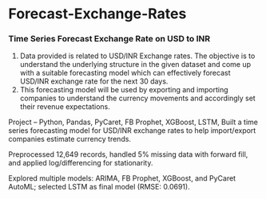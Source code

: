 # Forecast-Exchange-Rates
### Time Series Forecast Exchange Rate on USD to INR 
1. Data provided is related to USD/INR Exchange rates. The objective is to understand the underlying
structure in the given dataset and come up with a suitable forecasting model which can effectively
forecast USD/INR exchange rate for the next 30 days.
2. This forecasting model will be used by exporting and importing companies to understand the
currency movements and accordingly set their revenue expectations.

Project – Python, Pandas, PyCaret, FB Prophet, XGBoost, LSTM, 
Built a time series forecasting model for USD/INR exchange rates to help import/export companies estimate currency trends.

Preprocessed 12,649 records, handled 5% missing data with forward fill, and applied log/differencing for stationarity.

Explored multiple models: ARIMA, FB Prophet, XGBoost, and PyCaret AutoML; selected LSTM as final model (RMSE: 0.0691).



